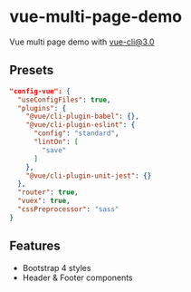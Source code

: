 # vue-multi-page-demo
Vue multi page demo with vue-cli@3.0

## Presets

```json
"config-vue": {
  "useConfigFiles": true,
  "plugins": {
    "@vue/cli-plugin-babel": {},
    "@vue/cli-plugin-eslint": {
      "config": "standard",
      "lintOn": [
        "save"
      ]
    },
    "@vue/cli-plugin-unit-jest": {}
  },
  "router": true,
  "vuex": true,
  "cssPreprocessor": "sass"
}
```

## Features
- Bootstrap 4 styles
- Header & Footer components